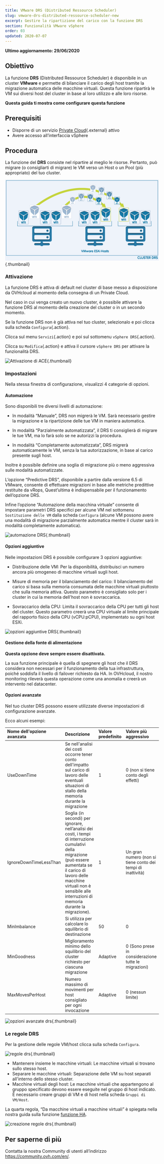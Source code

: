 ```yaml
---
title: VMware DRS (Distributed Ressource Scheduler)
slug: vmware-drs-distributed-ressource-scheduler-new
excerpt: Gestire la ripartizione del carico con la funzione DRS
section: Funzionalità VMware vSphere
order: 03
updated: 2020-07-07
---
```


**Ultimo aggiornamento: 29/06/2020**

## Obiettivo

La funzione **DRS** (Distributed Ressource Scheduler) è disponibile in un cluster **VMware** e permette di bilanciare il carico degli host tramite la migrazione automatica delle macchine virtuali. Questa funzione ripartirà le VM sui diversi host del cluster in base al loro utilizzo e alle loro risorse.

**Questa guida ti mostra come configurare questa funzione**

## Prerequisiti

- Disporre di un servizio [Private Cloud](https://www.ovhcloud.com/it/enterprise/products/hosted-private-cloud/){.external} attivo
- Avere accesso all’interfaccia vSphere

## Procedura

La funzione del **DRS** consiste nel ripartire al meglio le risorse. Pertanto, può migrare (o consigliarti di migrare) le VM verso un Host o un Pool (più appropriato) del tuo cluster.

![Principio del DRS](images/drs0.png){.thumbnail}

### Attivazione

La funzione DRS è attiva di default nel cluster di base messo a disposizione da OVHcloud al momento della consegna di un Private Cloud.

Nel caso in cui venga creato un nuovo cluster, è possibile attivare la funzione DRS al momento della creazione del cluster o in un secondo momento. 

Se la funzione DRS non è già attiva nel tuo cluster, selezionalo e poi clicca sulla scheda `Configura`{.action}.

Clicca sul menu `Servizi`{.action} e poi sul sottomenu `vSphere DRS`{.action}.

Clicca su `Modifica`{.action} e attiva il cursore `vSphere DRS` per attivare la funzionalità DRS.

![Attivazione di ACE](images/drs01.png){.thumbnail}

### Impostazioni 

Nella stessa finestra di configurazione, visualizzi 4 categorie di opzioni.

#### Automazione

Sono disponibili tre diversi livelli di automazione:

- In modalità “Manuale”, DRS non migrerà le VM. Sarà necessario gestire la migrazione e la ripartizione delle tue VM in maniera automatica.

- In modalità “Parzialmente automatizzata”, il DRS ti consiglierà di migrare le tue VM, ma lo farà solo se ne autorizzi la procedura.

- In modalità “Completamente automatizzata”, DRS migrerà automaticamente le VM, senza la tua autorizzazione, in base al carico presente sugli host.

Inoltre è possibile definire una soglia di migrazione più o meno aggressiva sulle modalità automatizzate.

L’opzione “Predictive DRS”, disponibile a partire dalla versione 6.5 di VMware, consente di effettuare migrazioni in base alle metriche predittive restituite da vRops,
Quest’ultima è indispensabile per il funzionamento dell’opzione DRS.

Infine l’opzione “Automazione della macchina virtuale” consente di impostare parametri DRS specifici per alcune VM nel sottomenu `Sostituzione delle VM` dalla scheda `Configura` (alcune VM possono avere una modalità di migrazione parzialmente automatica mentre il cluster sarà in modalità completamente automatica).

![automazione DRS](images/drs02.png){.thumbnail}


#### Opzioni aggiuntive

Nelle impostazioni DRS è possibile configurare 3 opzioni aggiuntive:

- Distribuzione delle VM: Per la disponibilità, distribuisci un numero ancora più omogeneo di macchine virtuali sugli host. 

- Misure di memoria per il bilanciamento del carico: Il bilanciamento del carico si basa sulla memoria consumata delle macchine virtuali piuttosto che sulla memoria attiva.
Questo parametro è consigliato solo per i cluster in cui la memoria dell'host non è sovraccarica. 

- Sovraccarico della CPU: Limita il sovraccarico della CPU per tutti gli host del cluster. Questo parametro creerà una CPU virtuale al limite principale del rapporto fisico della CPU (vCPU:pCPU), implementato su ogni host ESXi.   

![opzioni aggiuntive DRS](images/drs03.png){.thumbnail}

#### Gestione della fonte di alimentazione

**Questa opzione deve sempre essere disattivata.**

La sua funzione principale è quella di spegnere gli host che il DRS considera non necessari per il funzionamento della tua infrastruttura, poiché soddisfa il livello di failover richiesto da HA. 
In OVHcloud, il nostro monitoring rileverà questa operazione come una anomalia e creerà un intervento nel datacenter.

#### Opzioni avanzate

Nel tuo cluster DRS possono essere utilizzate diverse impostazioni di configurazione avanzate.

Ecco alcuni esempi:

|Nome dell'opzione avanzata|Descrizione|Valore predefinito|Valore più aggressivo|
|:---|:---|:---|:---|
|UseDownTime|Se nell'analisi dei costi occorre tener conto dell'impatto sul carico di lavoro delle eventuali situazioni di stallo della memoria durante la migrazione|1|0 (non si tiene conto degli effetti)|
|IgnoreDownTimeLessThan|Soglia (in secondi) per ignorare, nell’analisi dei costi, i tempi di interruzione cumulativi della migrazione (può essere aumentata se il carico di lavoro delle macchine virtuali non è sensibile alle interruzioni di memoria durante la migrazione).|1|Un gran numero (non si tiene conto dei tempi di inattività)|
|MinImbalance|Si utilizza per calcolare lo squilibrio di destinazione|50|0|
|MinGoodness|Miglioramento minimo dello squilibrio del cluster richiesto per ciascuna migrazione|Adaptive|0 (Sono prese in considerazione tutte le migrazioni)|
|MaxMovesPerHost|Numero massimo di movimenti per host consigliato per ogni invocazione|Adaptive|0 (nessun limite)|

![opzioni avanzate drs](images/drs05.png){.thumbnail}

### Le regole DRS

Per la gestione delle regole VM/host clicca sulla scheda `Configura`.

![regole drs](images/drs06.png){.thumbnail}

- Mantenere insieme le macchine virtuali: Le macchine virtuali si trovano sullo stesso host.
- Separare le macchine virtuali: Separazione delle VM su host separati all'interno dello stesso cluster.
- Macchine virtuali degli host: Le macchine virtuali che appartengono al gruppo specificato devono essere eseguite nel gruppo di host indicato. È necessario creare gruppi di VM e di host nella scheda `Gruppi di VM/Host`.

La quarta regola, “Da macchine virtuali a macchine virtuali” è spiegata nella nostra guida sulla funzione [funzione HA](../vmware-ha-high-availability/).

![creazione regole drs](images/drs07.png){.thumbnail}

## Per saperne di più

Contatta la nostra Community di utenti all’indirizzo <https://community.ovh.com/en/>.
